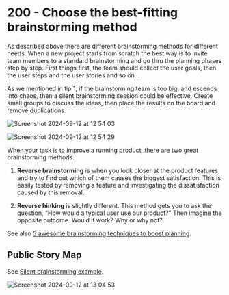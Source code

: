 # 200 - Choose the best-fitting brainstorming method

As described above there are different brainstorming methods for different needs. When a new project starts from scratch the best way is to invite team members to a standard brainstorming and go thru the planning phases step by step. First things first, the team should collect the user goals, then the user steps and the user stories and so on...

As we mentioned in tip 1, if the brainstorming team is too big, and escends into chaos, then a silent brainstorming session could be effective. Create small groups to discuss the ideas, then place the results on the board and remove duplications.

![Screenshot 2024-09-12 at 12 54 03](https://github.com/user-attachments/assets/137f3a07-0ef9-4edc-9fdb-505204d7ca30)

![Screenshot 2024-09-12 at 12 54 29](https://github.com/user-attachments/assets/a2fac103-c2b4-42ac-8135-0934d15ca20d)

When your task is to improve a running product, there are two great brainstorming methods. 

1) **Reverse brainstorming** is when you look closer at the product features and try to find out which of them causes the biggest satisfaction. This is easily tested by removing a feature and investigating the dissatisfaction caused by this removal.
   
2) **Reverse hinking** is slightly different. This method gets you to ask the question, “How would a typical user use our product?” Then imagine the opposite outcome. Would it work? Why or why not?

See also [5 awesome brainstorming techniques to boost planning](https://storiesonboard.com/blog/5-awesome-brainstorming-techniques).

## Public Story Map

See [Silent brainstorming example](https://storymappingebook.storiesonboard.com/m2/brainstorming).

![Screenshot 2024-09-12 at 13 04 53](https://github.com/user-attachments/assets/8fc6cc21-a490-44ef-95ff-0179a32d07c7)
